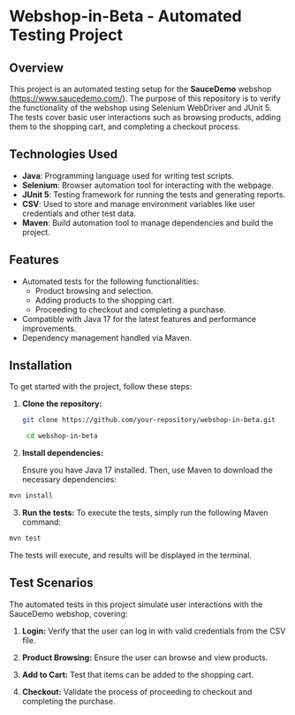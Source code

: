 # Webshop-in-Beta - Automated Testing Project

## Overview

This project is an automated testing setup for the **SauceDemo** webshop (https://www.saucedemo.com/). The purpose of this repository is to verify the functionality of the webshop using Selenium WebDriver and JUnit 5. The tests cover basic user interactions such as browsing products, adding them to the shopping cart, and completing a checkout process.

## Technologies Used

- **Java**: Programming language used for writing test scripts.
- **Selenium**: Browser automation tool for interacting with the webpage.
- **JUnit 5**: Testing framework for running the tests and generating reports.
- **CSV**: Used to store and manage environment variables like user credentials and other test data.
- **Maven**: Build automation tool to manage dependencies and build the project.

## Features

- Automated tests for the following functionalities:
    - Product browsing and selection.
    - Adding products to the shopping cart.
    - Proceeding to checkout and completing a purchase.
- Compatible with Java 17 for the latest features and performance improvements.
- Dependency management handled via Maven.

## Installation

To get started with the project, follow these steps:

1. **Clone the repository:**

   ```bash
   git clone https://github.com/your-repository/webshop-in-beta.git
   ```
   ```bash
    cd webshop-in-beta
   ```


2. **Install dependencies:**

   Ensure you have Java 17 installed. Then, use Maven to download the necessary dependencies:

```bash
mvn install
```

3. **Run the tests:**
   To execute the tests, simply run the following Maven command:

```bash
mvn test
```
The tests will execute, and results will be displayed in the terminal.

## Test Scenarios
The automated tests in this project simulate user interactions with the SauceDemo webshop, covering:

1. **Login:**
Verify that the user can log in with valid credentials from the CSV file.

2. **Product Browsing:**
Ensure the user can browse and view products.
3. **Add to Cart:**
Test that items can be added to the shopping cart.
4. **Checkout:**
Validate the process of proceeding to checkout and completing the purchase.